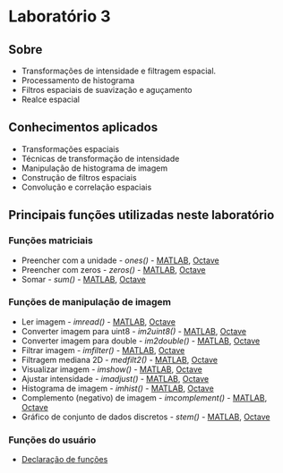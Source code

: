 # Laboratório 3
## Sobre
* Transformações de intensidade e filtragem espacial.
* Processamento de histograma
* Filtros espaciais de suavização e aguçamento
* Realce espacial

## Conhecimentos aplicados
  * Transformações espaciais
  * Técnicas de transformação de intensidade
  * Manipulação de histograma de imagem
  * Construção de filtros espaciais
  * Convolução e correlação espaciais
  
## Principais funções utilizadas neste laboratório
### Funções matriciais
  * Preencher com a unidade - *ones()* - [MATLAB](https://www.mathworks.com/help/matlab/ref/ones.html?s_tid=srchtitle), [Octave](https://octave.sourceforge.io/octave/function/ones.html)
  * Preencher com zeros - *zeros()* - [MATLAB](https://www.mathworks.com/help/matlab/ref/zeros.html?s_tid=srchtitle), [Octave](https://octave.sourceforge.io/octave/function/zeros.html)
  * Somar - *sum()* - [MATLAB](https://www.mathworks.com/help/matlab/ref/sum.html?s_tid=srchtitle), [Octave](https://octave.sourceforge.io/octave/function/sum.html)

### Funções de manipulação de imagem
  * Ler imagem - *imread()* - [MATLAB](https://www.mathworks.com/help/matlab/ref/imread.html?s_tid=srchtitle), [Octave](https://octave.org/doc/v4.2.1/Loading-and-Saving-Images.html#Loading-and-Saving-Images)
  * Converter imagem para uint8 - *im2uint8()* - [MATLAB](https://www.mathworks.com/help/images/ref/im2uint8.html), [Octave](https://octave.sourceforge.io/image/function/im2uint8.html)
  * Converter imagem para double - *im2double()* - [MATLAB](https://www.mathworks.com/help/matlab/ref/im2double.html?s_tid=srchtitle), [Octave](https://octave.sourceforge.io/image/function/im2double.html)
  * Filtrar imagem - *imfilter()* - [MATLAB](https://www.mathworks.com/help/images/ref/imfilter.html?s_tid=srchtitle), [Octave](https://octave.sourceforge.io/image/function/imfilter.html)
  * Filtragem mediana 2D - *medfilt2()* - [MATLAB](https://www.mathworks.com/help/images/ref/medfilt2.html?s_tid=srchtitle), [Octave](https://octave.sourceforge.io/image/function/medfilt2.html)
  * Visualizar imagem - *imshow()* - [MATLAB](https://www.mathworks.com/help/images/ref/imshow.html?s_tid=srchtitle), [Octave](https://octave.sourceforge.io/octave/function/imshow.html)
  * Ajustar intensidade - *imadjust()* - [MATLAB](https://www.mathworks.com/help/images/ref/imadjust.html?s_tid=srchtitle), [Octave](https://octave.sourceforge.io/image/function/imadjust.html)
  * Histograma de imagem - *imhist()* - [MATLAB](https://www.mathworks.com/help/images/ref/imhist.html?s_tid=srchtitle), [Octave](https://octave.sourceforge.io/image/function/imhist.html)
  * Complemento (negativo) de imagem - *imcomplement()* - [MATLAB](https://www.mathworks.com/help/images/ref/imcomplement.html?s_tid=srchtitle), [Octave](https://octave.sourceforge.io/image/function/imcomplement.html)
  * Gráfico de conjunto de dados discretos - *stem()* - [MATLAB](https://www.mathworks.com/help/matlab/ref/stem.html?s_tid=srchtitle), [Octave](https://octave.sourceforge.io/octave/function/stem.html)
### Funções do usuário
  * [Declaração de funções](https://www.mathworks.com/help/matlab/ref/function.html?s_tid=srchtitle)
